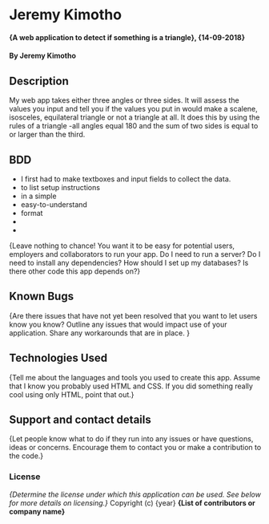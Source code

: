 # Jeremy Kimotho
#### {A web application to detect if something is a triangle}, {14-09-2018}
#### By **Jeremy Kimotho**
## Description
My web app takes either three angles or three sides. It will assess the values you input and tell you if the values you put in would make a scalene, isosceles, equilateral triangle or not a triangle at all. It does this by using the rules of a triangle -all angles equal 180 and the sum of two sides is equal to or larger than the third.
## BDD
* I first had to make textboxes and input fields to collect the data.
* to list setup instructions
* in a simple
* easy-to-understand
* format
*
*

{Leave nothing to chance! You want it to be easy for potential users, employers and collaborators to run your app. Do I need to run a server? Do I need to install any dependencies? How should I set up my databases? Is there other code this app depends on?}
## Known Bugs
{Are there issues that have not yet been resolved that you want to let users know you know? Outline any issues that would impact use of your application. Share any workarounds that are in place. }
## Technologies Used
{Tell me about the languages and tools you used to create this app. Assume that I know you probably used HTML and CSS. If you did something really cool using only HTML, point that out.}
## Support and contact details
{Let people know what to do if they run into any issues or have questions, ideas or concerns.  Encourage them to contact you or make a contribution to the code.}
### License
*{Determine the license under which this application can be used.  See below for more details on licensing.}*
Copyright (c) {year} **{List of contributors or company name}**
